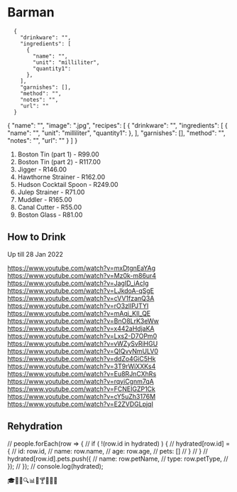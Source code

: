# Barman

      {
        "drinkware": "",
        "ingredients": [
          {
            "name": "",
            "unit": "milliliter",
            "quantity1": 
          },
        ],
        "garnishes": [],
        "method": "",
        "notes": "",
        "url": ""
      }

  {
    "name": "",
    "image": ".jpg",
    "recipes": [
      {
        "drinkware": "",
        "ingredients": [
          {
            "name": "",
            "unit": "milliliter",
            "quantity1": 
          },
        ],
        "garnishes": [],
        "method": "",
        "notes": "",
        "url": ""
      }
    ]
  }


1. Boston Tin (part 1) - R99.00
2. Boston Tin (part 2) - R117.00
3. Jigger - R146.00
4. Hawthorne Strainer - R162.00
5. Hudson Cocktail Spoon - R249.00
6. Julep Strainer - R71.00
7. Muddler - R165.00
8. Canal Cutter - R55.00
9. Boston Glass - R81.00



## How to Drink

Up till 28 Jan 2022

https://www.youtube.com/watch?v=mxDtgnEaYAg
https://www.youtube.com/watch?v=Mz0k-m86ur4
https://www.youtube.com/watch?v=JagID_iAcIg
https://www.youtube.com/watch?v=LJkdoA-qSgE
https://www.youtube.com/watch?v=cVV1fzanQ3A
https://www.youtube.com/watch?v=rO3zlIPJTYI
https://www.youtube.com/watch?v=mAqj_KIl_QE
https://www.youtube.com/watch?v=BnO8LrK3eWw
https://www.youtube.com/watch?v=x442aHdjaKA
https://www.youtube.com/watch?v=Lxs2-D7OPm0
https://www.youtube.com/watch?v=vWZySvRiHGU
https://www.youtube.com/watch?v=QIQvyNmULV0
https://www.youtube.com/watch?v=ddZo4GiC5Hk
https://www.youtube.com/watch?v=3T9rWiXXKs4
https://www.youtube.com/watch?v=Eu8RJnCXhRs
https://www.youtube.com/watch?v=rqyiCgnm7qA
https://www.youtube.com/watch?v=FCNEIGZP1Ck
https://www.youtube.com/watch?v=cY5uZh3176M
https://www.youtube.com/watch?v=E2ZVDGLpjqI


## Rehydration

// people.forEach(row => {
//     if ( !(row.id in hydrated) ) {
//         hydrated[row.id] = {
//             id: row.id,
//             name: row.name,
//             age: row.age,
//             pets: []
//         }
//     }
//     hydrated[row.id].pets.push({
//         name: row.petName,
//         type: row.petType,
//     });
// });
// console.log(hydrated);


🎓📒📖🔍📊🍷🍸🍹🍺🥃
